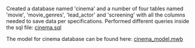 
Created a database named 'cinema' and a number of four tables named 'movie', 'movie_genres', 'lead_actor' and 'screening' with all the columns needed to save data per specifications. Performed different queries inside the sql file: [cinema.sql](https://github.com/HVali/Manual_Testing_Portfolio/blob/main/Cinema%20Database/cinema%20database.sql)

The model for cinema database can be found here: [cinema_model.mwb](https://github.com/HVali/Manual_Testing_Portfolio/blob/main/Cinema%20Database/cinema_model.mwb)
